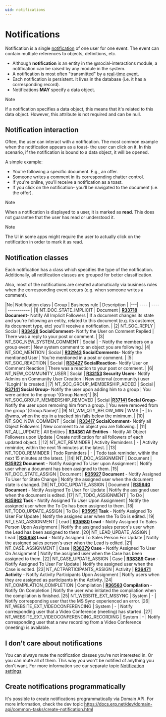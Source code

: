 ```yaml
---
uid: notifications
---
```


# Notifications

Notification is a single [notification](https://docs.erp.net/model/entities/Communities.Notifications.html) of one user for one event. 
The event can contain multiple references to objects, definitions, etc.

- Although **notification** is an entity in the @social-interactions module, a notification can be raised by any module in the system.
- A notification is most often "transmitted" by a [real-time event](../../../../advanced/concepts/real-time-events.md).
- Each notification is persistent. It lives in the database (i.e. it has a corresponding record).
- Notifications **MAY** specify a data object.

> [!NOTE]
> If a notification specifies a data object, this means that it's related to this data object. However, this attribute is not required and can be null.

## Notification interaction

Often, the user can interact with a notification. 
The most common example when the notification appears as a toast- the user can click on it. 
In this scenario, if the notification is bound to a data object, it will be opened.

A simple example:
- You're following a specific document. E.g., an offer.
- Someone writes a comment in its corresponding chatter control.
- If you're online, you'll receive a notification as a toast.
- If you click on the notification- you'll be navigated to the document (i.e. the offer).

> [!NOTE]
> When a notification is displayed to a user, it is marked as **read**. This does not guarantee that the user has read or understood it.
 
> [!NOTE] 
> The UI in some apps might require the user to actually click on the notification in order to mark it as read.

## Notification classes

Each notification has a class which specifies the type of the notification. Additionally, all notification classes are grouped for better classification.

Also, most of the notifications are created automatically via business rules when the corresponding event occurs (e.g. when someone writes a comment).

|No| Notification class | Group | Business rule | Description |
|---| ---- | ---- | ----------- |
|1| NT_DOC_STATE_IMPLICIT | Document | **[R33718](https://docs.erp.net/model/business-rules/R33718.html) Document**- Notify All Implicit Followers | If a document changes its state and you're following an entity, related to this document (e.g. its customer, its document type, etc) you'll receive a notification. |
|2| NT_SOC_REPLY | Social | **[R33428](https://docs.erp.net/model/business-rules/R33428.html) SocialComment**- Notify the User on Comment Replied | There was a reply to your post or comment. |
|3| NT_SOC_NEW_SYSTEM_COMMENT | Social | - Notify the members on a group event | New system comment to an object you are following.|
|4| NT_SOC_MENTION | Social | **[R32943](https://docs.erp.net/model/business-rules/R32943.html) SocialComments**- Notify the mentioned User | You're mentioned in a post or comment. |
|5| NT_SOC_REACTION | Social | **[R33427](https://docs.erp.net/model/business-rules/R33427.html) SocialReaction**- Notify User on Comment Reaction | There was a reaction to your post or comment. |
|6| NT_NEW_COMMUNITY_USER | Social | **[R33153](https://docs.erp.net/model/business-rules/R33153.html) Security Users**- Notify Admins on Community User Creation | New external (community) user '{Login}' is created.|
|7| NT_SOC_GROUP_MEMBERSHIP_ADDED | Social | **[R37141](https://docs.erp.net/model/business-rules/R37141.html) Social Group**- Notify the user upon adding him to a group | You were added to the group '{Group.Name}'.|
|8| NT_SOC_GROUP_MEMBERSHIP_REMOVED | Social |**[R37141](https://docs.erp.net/model/business-rules/R37141.html) Social Group**- Notify the user upon removing him from a group. | You were removed from the group '{Group.Name}'.|
|9| NT_WM_QTY_BELOW_MIN | WMS | - | In @wms, when the qty in a tracked bin falls below the minimum. |
|10| NT_SOC_NEW_COMMENT | Social | **[R33417](https://docs.erp.net/model/business-rules/R33417.html) SocialComment**- Notify all Object Followers | New comment to an object you are following. |
|11| NT_ALL_UPDATE | All Entities | **[R34361](https://docs.erp.net/model/business-rules/R34361.html) All Entities** - Notify All Object Followers upon Update | Create notification for all followers of each updated object. |
|12| NT_ACT_REMINDER | Activity Reminders | - | Activity reminder, within the next 15 minutes at the latest. |
|13| NT_TODO_REMINDER | Todo Reminders | - | Todo task reminder, within the next 15 minutes at the latest. |
|14| NT_DOC_ASSIGNMENT | Document | **[R35922](https://docs.erp.net/model/business-rules/R35922.html) Document** - Notify Assigned To User upon Assignment | Notify user when a document has been assigned to them.
|15| NT_DOC_STATE_ASSIGN | Document | **[R35927](https://docs.erp.net/model/business-rules/R35927.html) Document** - Notify Assigned To User for State Change | Notify the assigned user when the document state is changed.
|16| NT_DOC_UPDATE_ASSIGN | Document | **[R35940](https://docs.erp.net/model/business-rules/R35940.html) Document** - Notify Assigned To User For Update | Notify the assigned user when the document is edited.
|17| NT_TODO_ASSIGNMENT | To Do | **[R35962](https://docs.erp.net/model/business-rules/R35962.html) Task** - Notify Assigned To User Upon Assignment | Notify the assigned user when the To Do has been assigned to them.
|18| NT_TODO_UPDATE_ASSIGN | To Do | **[R35951](https://docs.erp.net/model/business-rules/R35951.html) Task** - Notify Assigned To User For Update | Notify the assigned user when the To Do is edited.
|19| NT_LEAD_ASSIGNMENT | Lead | **[R35980](https://docs.erp.net/model/business-rules/R35980.html) Lead** - Notify Assigned To Sales Person Upon Assignment | Notify the assigned sales person's user when the Lead has been assigned to them.
|20| NT_LEAD_UPDATE_ASSIGN | Lead | **[R35958](https://docs.erp.net/model/business-rules/R35958.html) Lead** - Notify Assigned To Sales Person For Update | Notify the assigned sales person's user when the Lead is edited.
|21| NT_CASE_ASSIGNMENT | Case | **[R38379](https://docs.erp.net/model/business-rules/R38379.html) Case** - Notify Assigned To User On Assignment | Notify the assigned user when the Case has been assigned to them.
|22| NT_CASE_UPDATE_ASSIGN | Case | **[R38389](https://docs.erp.net/model/business-rules/R38389.html) Case** - Notify Assigned To User For Update | Notify the assigned user when the Case is edited.
|23| NT_ACTPARTICIPANTS_ASSIGN | Activity | **[R36471](https://docs.erp.net/model/business-rules/R36471.html) Activity** - Notify Activity Participants Upon Assignment | Notify users when they are assigned as participants in the Activity.
|24| NT_COMPILATION_COMPLETION | Compilation | **[R36563](https://docs.erp.net/model/business-rules/R36563.html) Compilation** - Notify On Completion | Notify the user who initiated the compilation when the compilation is finished.
|25| NT_WEBSITE_EXT_MSSYNC | System |  - | Notify corresponding user that the MS Sync experienced an error.
|26| NT_WEBSITE_EXT_VIDEOCONFERENCING | System |  - | Notify corresponding user that a Video Conference (meeting) has started.
|27| NT_WEBSITE_EXT_VIDEOCONFERENCING_RECORDING | System |  - | Notify corresponding user that a new recording from a Video Conference (meeting) is available.

## I don't care about notifications

You can always mute the notification classes you're not interested in. Or you can mute all of them. 
This way you won't be notified of anything you don't want. 
For more information see our separate topic [Notification settings](./settings.md)

## Create notifications programmatically

It's possible to create notifications programmatically via Domain API. For more information, check the dev topic
https://docs.erp.net/dev/domain-api/common-tasks/create-notification.html
